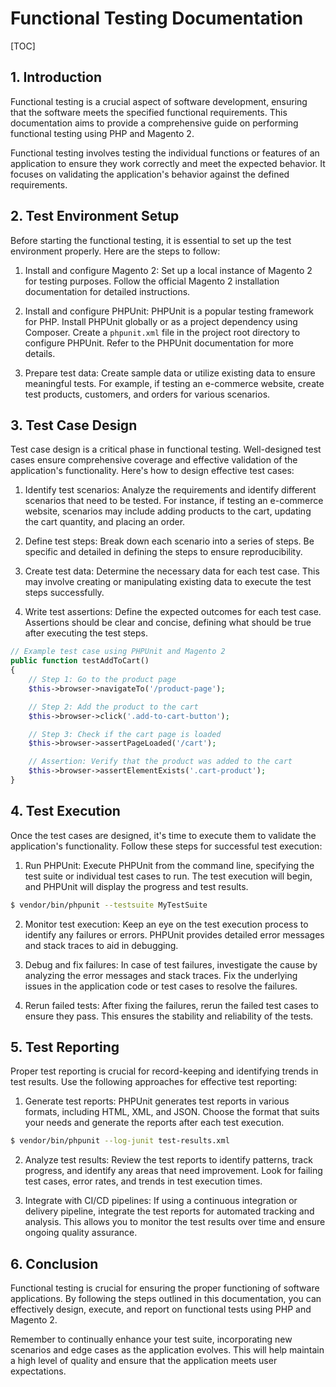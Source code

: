 # Functional Testing Documentation

[TOC]

## 1. Introduction

Functional testing is a crucial aspect of software development, ensuring that the software meets the specified
functional requirements. This documentation aims to provide a comprehensive guide on performing functional testing using
PHP and Magento 2.

Functional testing involves testing the individual functions or features of an application to ensure they work correctly
and meet the expected behavior. It focuses on validating the application's behavior against the defined requirements.

## 2. Test Environment Setup

Before starting the functional testing, it is essential to set up the test environment properly. Here are the steps to
follow:

1. Install and configure Magento 2: Set up a local instance of Magento 2 for testing purposes. Follow the official
   Magento 2 installation documentation for detailed instructions.

2. Install and configure PHPUnit: PHPUnit is a popular testing framework for PHP. Install PHPUnit globally or as a
   project dependency using Composer. Create a `phpunit.xml` file in the project root directory to configure PHPUnit.
   Refer to the PHPUnit documentation for more details.

3. Prepare test data: Create sample data or utilize existing data to ensure meaningful tests. For example, if testing an
   e-commerce website, create test products, customers, and orders for various scenarios.

## 3. Test Case Design

Test case design is a critical phase in functional testing. Well-designed test cases ensure comprehensive coverage and
effective validation of the application's functionality. Here's how to design effective test cases:

1. Identify test scenarios: Analyze the requirements and identify different scenarios that need to be tested. For
   instance, if testing an e-commerce website, scenarios may include adding products to the cart, updating the cart
   quantity, and placing an order.

2. Define test steps: Break down each scenario into a series of steps. Be specific and detailed in defining the steps to
   ensure reproducibility.

3. Create test data: Determine the necessary data for each test case. This may involve creating or manipulating existing
   data to execute the test steps successfully.

4. Write test assertions: Define the expected outcomes for each test case. Assertions should be clear and concise,
   defining what should be true after executing the test steps.

```php
// Example test case using PHPUnit and Magento 2
public function testAddToCart()
{
    // Step 1: Go to the product page
    $this->browser->navigateTo('/product-page');

    // Step 2: Add the product to the cart
    $this->browser->click('.add-to-cart-button');

    // Step 3: Check if the cart page is loaded
    $this->browser->assertPageLoaded('/cart');

    // Assertion: Verify that the product was added to the cart
    $this->browser->assertElementExists('.cart-product');
}
```

## 4. Test Execution

Once the test cases are designed, it's time to execute them to validate the application's functionality. Follow these
steps for successful test execution:

1. Run PHPUnit: Execute PHPUnit from the command line, specifying the test suite or individual test cases to run. The
   test execution will begin, and PHPUnit will display the progress and test results.

```bash
$ vendor/bin/phpunit --testsuite MyTestSuite
```

2. Monitor test execution: Keep an eye on the test execution process to identify any failures or errors. PHPUnit
   provides detailed error messages and stack traces to aid in debugging.

3. Debug and fix failures: In case of test failures, investigate the cause by analyzing the error messages and stack
   traces. Fix the underlying issues in the application code or test cases to resolve the failures.

4. Rerun failed tests: After fixing the failures, rerun the failed test cases to ensure they pass. This ensures the
   stability and reliability of the tests.

## 5. Test Reporting

Proper test reporting is crucial for record-keeping and identifying trends in test results. Use the following approaches
for effective test reporting:

1. Generate test reports: PHPUnit generates test reports in various formats, including HTML, XML, and JSON. Choose the
   format that suits your needs and generate the reports after each test execution.

```bash
$ vendor/bin/phpunit --log-junit test-results.xml
```

2. Analyze test results: Review the test reports to identify patterns, track progress, and identify any areas that need
   improvement. Look for failing test cases, error rates, and trends in test execution times.

3. Integrate with CI/CD pipelines: If using a continuous integration or delivery pipeline, integrate the test reports
   for automated tracking and analysis. This allows you to monitor the test results over time and ensure ongoing quality
   assurance.

## 6. Conclusion

Functional testing is crucial for ensuring the proper functioning of software applications. By following the steps
outlined in this documentation, you can effectively design, execute, and report on functional tests using PHP and
Magento 2.

Remember to continually enhance your test suite, incorporating new scenarios and edge cases as the application evolves.
This will help maintain a high level of quality and ensure that the application meets user expectations.
